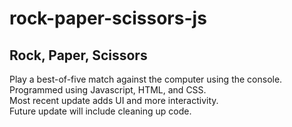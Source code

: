 # rock-paper-scissors-js

## Rock, Paper, Scissors

<p>Play a best-of-five match against the computer using the console.<br>
Programmed using Javascript, HTML, and CSS.<br>
Most recent update adds UI and more interactivity.<br>
Future update will include cleaning up code.</p>
